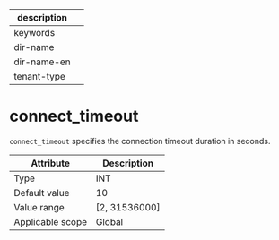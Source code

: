 |description||
|---|---|
|keywords||
|dir-name||
|dir-name-en||
|tenant-type||

# connect_timeout

`connect_timeout` specifies the connection timeout duration in seconds.

| **Attribute** | **Description** |
|--------|------------------------------------------------------------------------------------------------------------|
| Type | INT |
| Default value | 10 |
| Value range | \[2, 31536000\] |
| Applicable scope | Global |

